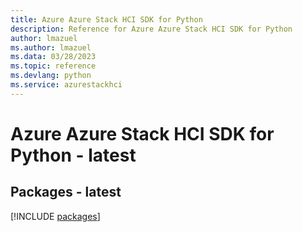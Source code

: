 ```yaml
---
title: Azure Azure Stack HCI SDK for Python
description: Reference for Azure Azure Stack HCI SDK for Python
author: lmazuel
ms.author: lmazuel
ms.data: 03/28/2023
ms.topic: reference
ms.devlang: python
ms.service: azurestackhci
---
```

# Azure Azure Stack HCI SDK for Python - latest
## Packages - latest
[!INCLUDE [packages](azure-stack-hci-index.md)]